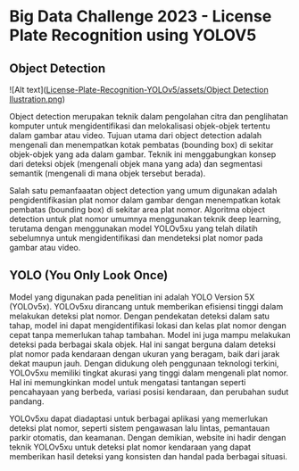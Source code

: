 # Big Data Challenge 2023 - License Plate Recognition using YOLOV5

## Object Detection
![Alt text]([License-Plate-Recognition-YOLOv5/assets/Object Detection Ilustration.png](https://github.com/Irsyadobby/License-Plate-Recognition-YOLOv5/blob/main/assets/Object%20Detection%20Ilustration.png))

Object detection merupakan teknik dalam pengolahan citra dan penglihatan komputer untuk mengidentifikasi dan melokalisasi objek-objek tertentu dalam gambar atau video. Tujuan utama dari object detection adalah mengenali dan menempatkan kotak pembatas (bounding box) di sekitar objek-objek yang ada dalam gambar. Teknik ini menggabungkan konsep dari deteksi objek (mengenali objek mana yang ada) dan segmentasi semantik (mengenali di mana objek tersebut berada).

Salah satu pemanfaaatan object detection yang umum digunakan adalah pengidentifikasian plat nomor dalam gambar dengan menempatkan kotak pembatas (bounding box) di sekitar area plat nomor. Algoritma object detection untuk plat nomor umumnya menggunakan teknik deep learning, terutama dengan menggunakan model YOLOv5xu yang telah dilatih sebelumnya untuk mengidentifikasi dan mendeteksi plat nomor pada gambar atau video.


## YOLO (You Only Look Once)
Model yang digunakan pada penelitian ini adalah YOLO Version 5X (YOLOv5x). YOLOv5xu dirancang untuk memberikan efisiensi tinggi dalam melakukan deteksi plat nomor. Dengan pendekatan deteksi dalam satu tahap, model ini dapat mengidentifikasi lokasi dan kelas plat nomor dengan cepat tanpa memerlukan tahap tambahan. Model ini juga mampu melakukan deteksi pada berbagai skala objek. Hal ini sangat berguna dalam deteksi plat nomor pada kendaraan dengan ukuran yang beragam, baik dari jarak dekat maupun jauh. Dengan didukung oleh penggunaan teknologi terkini, YOLOv5xu memiliki tingkat akurasi yang tinggi dalam mengenali plat nomor. Hal ini memungkinkan model untuk mengatasi tantangan seperti pencahayaan yang berbeda, variasi posisi kendaraan, dan perubahan sudut pandang.

YOLOv5xu dapat diadaptasi untuk berbagai aplikasi yang memerlukan deteksi plat nomor, seperti sistem pengawasan lalu lintas, pemantauan parkir otomatis, dan keamanan. Dengan demikian, website ini hadir dengan teknik YOLOv5xu untuk deteksi plat nomor kendaraan yang dapat memberikan hasil deteksi yang konsisten dan handal pada berbagai situasi.
